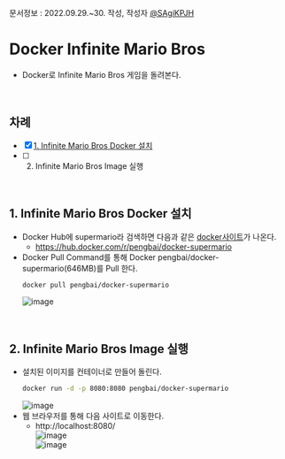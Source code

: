 문서정보 : 2022.09.29.~30. 작성, 작성자 [@SAgiKPJH](https://github.com/SAgiKPJH)

# Docker Infinite Mario Bros

- Docker로 Infinite Mario Bros 게임을 돌려본다.

<br>

## 차례

- [x] [1. Infinite Mario Bros Docker 설치](https://github.com/SagiK-Repository/Docker_Playground/blob/main/Infinite%20Mario%20Bros.md)
- [ ] 2. Infinite Mario Bros Image 실행

<br>

## 1. Infinite Mario Bros Docker 설치

- Docker Hub에 supermario라 검색하면 다음과 같은 [docker사이트](https://hub.docker.com/r/pengbai/docker-supermario)가 나온다.
  - https://hub.docker.com/r/pengbai/docker-supermario
- Docker Pull Command를 통해 Docker pengbai/docker-supermario(646MB)를 Pull 한다.
  ```bash
  docker pull pengbai/docker-supermario
  ```  
  ![image](https://user-images.githubusercontent.com/66783849/193149838-eaf3d1d0-0624-4671-abc7-098c541d1ec5.png)

  
<br>


## 2. Infinite Mario Bros Image 실행

- 설치된 이미지를 컨테이너로 만들어 돌린다.
  ```bash
  docker run -d -p 8080:8080 pengbai/docker-supermario
  ```  
  ![image](https://user-images.githubusercontent.com/66783849/193149955-112f7e20-89ec-4e52-9f7e-4826b64f37e5.png)
- 웹 브라우저를 통해 다음 사이트로 이동한다.
  - http://localhost:8080/  
  ![image](https://user-images.githubusercontent.com/66783849/193150014-ae319d9c-12f1-48ab-9d92-b441c5b57a7d.png)  
  ![image](https://user-images.githubusercontent.com/66783849/193150147-b9652c41-c092-4354-b91e-afad6f8bbcb4.png)


